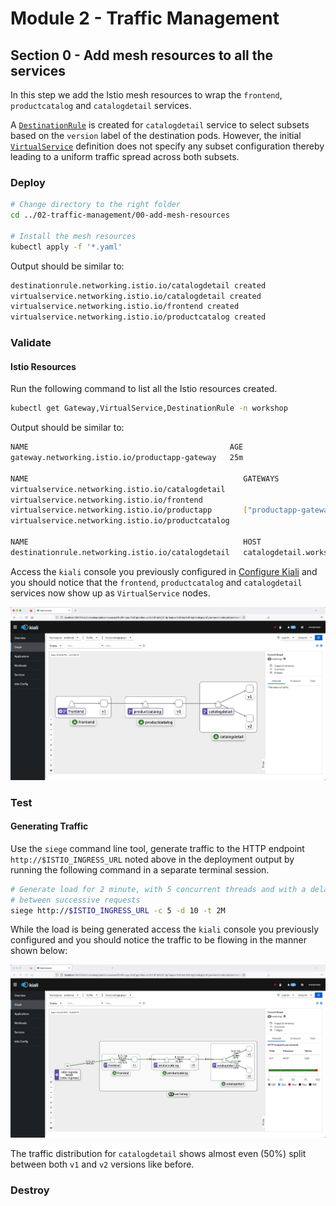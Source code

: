 # Module 2 - Traffic Management
## Section 0 - Add mesh resources to all the services

In this step we add the Istio mesh resources to wrap the `frontend`, `productcatalog` and
`catalogdetail` services.

A [`DestinationRule`](./catalogdetail-destinationrule.yaml) is created for `catalogdetail` service to select subsets
based on the `version` label of the destination pods. However, the initial [`VirtualService`](./catalogdetail-virtualservice.yaml) definition does not specify any 
subset configuration thereby leading to a uniform traffic spread across both subsets.

### Deploy 

```bash
# Change directory to the right folder
cd ../02-traffic-management/00-add-mesh-resources

# Install the mesh resources
kubectl apply -f '*.yaml'
```

Output should be similar to:
```bash
destinationrule.networking.istio.io/catalogdetail created
virtualservice.networking.istio.io/catalogdetail created
virtualservice.networking.istio.io/frontend created
virtualservice.networking.istio.io/productcatalog created
```

### Validate

#### Istio Resources

Run the following command to list all the Istio resources created.

```bash
kubectl get Gateway,VirtualService,DestinationRule -n workshop
```

Output should be similar to:
```bash
NAME                                             AGE
gateway.networking.istio.io/productapp-gateway   25m

NAME                                                GATEWAYS                 HOSTS                AGE
virtualservice.networking.istio.io/catalogdetail                             ["catalogdetail"]    48s
virtualservice.networking.istio.io/frontend                                  ["frontend"]         48s
virtualservice.networking.istio.io/productapp       ["productapp-gateway"]   ["*"]                25m
virtualservice.networking.istio.io/productcatalog                            ["productcatalog"]   48s

NAME                                                HOST                                       AGE
destinationrule.networking.istio.io/catalogdetail   catalogdetail.workshop.svc.cluster.local   48s
```

Access the `kiali` console you previously configured in 
[Configure Kiali](../../01-getting-started/README.md#configure-kiali) and you should notice
that the `frontend`, `productcatalog` and `catalogdetail` services now show up as `VirtualService` 
nodes.

![Setup](../../../static/images/02-traffic-management/00-add-mesh-resources/setup.png)

### Test

#### Generating Traffic

Use the `siege` command line tool, generate traffic to the HTTP endpoint 
`http://$ISTIO_INGRESS_URL` noted above in the deployment output by running the following
command in a separate terminal session.

```sh 
# Generate load for 2 minute, with 5 concurrent threads and with a delay of 10s
# between successive requests
siege http://$ISTIO_INGRESS_URL -c 5 -d 10 -t 2M
```

While the load is being generated access the `kiali` console you previously 
configured and you should notice the traffic to be flowing in the manner shown
below:

![Traffic distribution](../../../static/images/02-traffic-management/00-add-mesh-resources/traffic-distribution.png)

The traffic distribution for `catalogdetail` shows almost even (50%) split between
both `v1` and `v2` versions like before.

### Destroy